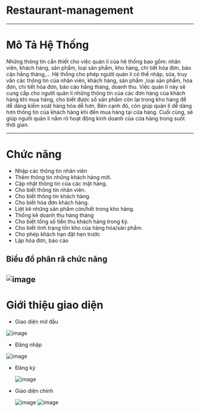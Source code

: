 # Restaurant-management
---
# Mô Tả Hệ Thống
Những thông tin cần thiết cho việc quản lí của hệ thống bao gồm: nhân viên, khách hàng, sản phẩm, loại sản phẩm, kho hàng, chi tiết hóa đơn, báo cáo hằng tháng,...
Hệ thống cho phép người quản lí có thể nhập, sửa, truy vấn các thông tin của nhân viên, khách hàng, sản phẩm ,loại sản phẩm, hóa đơn, chi tiết hóa đơn, báo cáo hằng tháng, doanh thu.
Việc quản lí này sẽ cung cấp cho người quản lí những thông tin của các đơn hàng của khách hàng khi mua hàng, cho biết được số sản phẩm còn lại trong kho hàng để dễ dàng kiểm soát hàng hóa dễ hơn. Bên cạnh đó, còn giúp quản lí dễ dàng hơn thông tin của khách hàng khi đến mua hàng tại cửa hàng. Cuối cùng, sẽ giúp người quản lí nắm rõ hoạt động kinh doanh của cửa hàng trong suốt thời gian.

---
# Chức năng
- Nhập các thông tin nhân viên
- Thêm thông tin những khách hàng mới.
- Cập nhật thông tin của các mặt hàng.
- Cho biết thông tin nhân viên.
- Cho biết thông tin khách hàng.
- Cho biết hóa đơn khách hàng.
- Liệt kê những sản phẩm còn/hết trong kho hàng.
- Thống kê doanh thu hàng tháng
- Cho biết tổng số tiền thu khách hàng trong kỳ.
- Cho biết tình trạng tồn kho của hàng hóa/sản phẩm.
- Cho phép khách hạn đặt hẹn trước
- Lập hóa đơn, báo cáo
## Biểu đồ phân rã chức năng
![image](https://github.com/GrenNMC/Restaurant-management/assets/84801507/5db17789-8968-4255-837a-b166f2c46f01)
---
# Giới thiệu giao diện
* Giao diện mở đầu
  
![image](https://github.com/GrenNMC/Restaurant-management/assets/84801507/5d977e55-0ed7-4697-9fd2-584bab45d11f)

* Đăng nhập
  
![image](https://github.com/GrenNMC/Restaurant-management/assets/84801507/f9cd0ca4-6b25-486c-95cc-c89aadc8e5f1)

* Đăng ký
  
  ![image](https://github.com/GrenNMC/Restaurant-management/assets/84801507/0325d25a-a24b-41f5-b288-0765a73fe649)
  
* Giao diện chính
  
  ![image](https://github.com/GrenNMC/Restaurant-management/assets/84801507/361db191-181a-4dec-b351-08ae34a01619)
  ![image](https://github.com/GrenNMC/Restaurant-management/assets/84801507/1f452162-8f53-4fd6-b304-0aeb9c1a17dc)
  


















